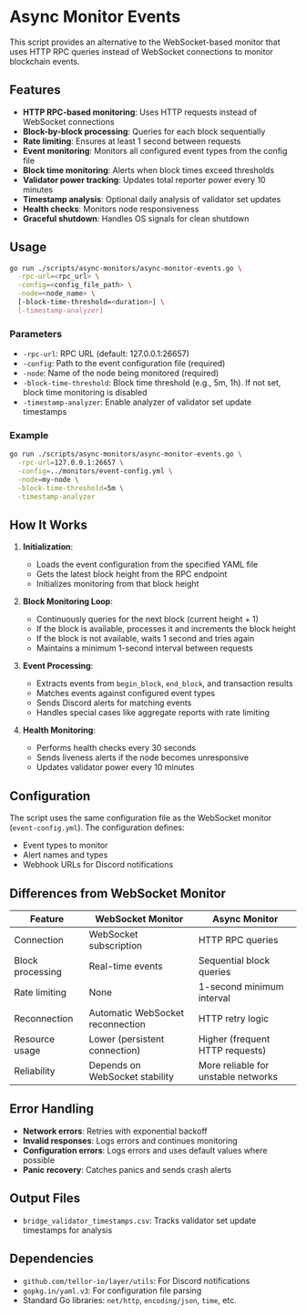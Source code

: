 # Async Monitor Events

This script provides an alternative to the WebSocket-based monitor that uses HTTP RPC queries instead of WebSocket connections to monitor blockchain events.

## Features

- **HTTP RPC-based monitoring**: Uses HTTP requests instead of WebSocket connections
- **Block-by-block processing**: Queries for each block sequentially
- **Rate limiting**: Ensures at least 1 second between requests
- **Event monitoring**: Monitors all configured event types from the config file
- **Block time monitoring**: Alerts when block times exceed thresholds
- **Validator power tracking**: Updates total reporter power every 10 minutes
- **Timestamp analysis**: Optional daily analysis of validator set updates
- **Health checks**: Monitors node responsiveness
- **Graceful shutdown**: Handles OS signals for clean shutdown

## Usage

```bash
go run ./scripts/async-monitors/async-monitor-events.go \
  -rpc-url=<rpc_url> \
  -config=<config_file_path> \
  -node=<node_name> \
  [-block-time-threshold=<duration>] \
  [-timestamp-analyzer]
```

### Parameters

- `-rpc-url`: RPC URL (default: 127.0.0.1:26657)
- `-config`: Path to the event configuration file (required)
- `-node`: Name of the node being monitored (required)
- `-block-time-threshold`: Block time threshold (e.g., 5m, 1h). If not set, block time monitoring is disabled
- `-timestamp-analyzer`: Enable analyzer of validator set update timestamps

### Example

```bash
go run ./scripts/async-monitors/async-monitor-events.go \
  -rpc-url=127.0.0.1:26657 \
  -config=../monitors/event-config.yml \
  -node=my-node \
  -block-time-threshold=5m \
  -timestamp-analyzer
```

## How It Works

1. **Initialization**: 
   - Loads the event configuration from the specified YAML file
   - Gets the latest block height from the RPC endpoint
   - Initializes monitoring from that block height

2. **Block Monitoring Loop**:
   - Continuously queries for the next block (current height + 1)
   - If the block is available, processes it and increments the block height
   - If the block is not available, waits 1 second and tries again
   - Maintains a minimum 1-second interval between requests

3. **Event Processing**:
   - Extracts events from `begin_block`, `end_block`, and transaction results
   - Matches events against configured event types
   - Sends Discord alerts for matching events
   - Handles special cases like aggregate reports with rate limiting

4. **Health Monitoring**:
   - Performs health checks every 30 seconds
   - Sends liveness alerts if the node becomes unresponsive
   - Updates validator power every 10 minutes

## Configuration

The script uses the same configuration file as the WebSocket monitor (`event-config.yml`). The configuration defines:

- Event types to monitor
- Alert names and types
- Webhook URLs for Discord notifications

## Differences from WebSocket Monitor

| Feature | WebSocket Monitor | Async Monitor |
|---------|------------------|---------------|
| Connection | WebSocket subscription | HTTP RPC queries |
| Block processing | Real-time events | Sequential block queries |
| Rate limiting | None | 1-second minimum interval |
| Reconnection | Automatic WebSocket reconnection | HTTP retry logic |
| Resource usage | Lower (persistent connection) | Higher (frequent HTTP requests) |
| Reliability | Depends on WebSocket stability | More reliable for unstable networks |

## Error Handling

- **Network errors**: Retries with exponential backoff
- **Invalid responses**: Logs errors and continues monitoring
- **Configuration errors**: Logs errors and uses default values where possible
- **Panic recovery**: Catches panics and sends crash alerts

## Output Files

- `bridge_validator_timestamps.csv`: Tracks validator set update timestamps for analysis

## Dependencies

- `github.com/tellor-io/layer/utils`: For Discord notifications
- `gopkg.in/yaml.v3`: For configuration file parsing
- Standard Go libraries: `net/http`, `encoding/json`, `time`, etc. 